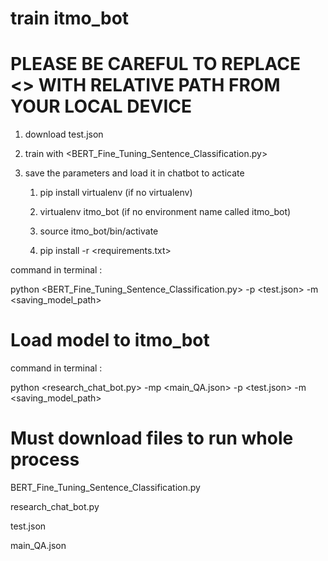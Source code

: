 # train itmo_bot
# PLEASE BE CAREFUL TO REPLACE <> WITH RELATIVE PATH FROM YOUR LOCAL DEVICE
1. download test.json

2. train with <BERT_Fine_Tuning_Sentence_Classification.py>

3. save the parameters and load it in chatbot to acticate
   
   1) pip install virtualenv (if no virtualenv)
   
   2) virtualenv itmo_bot (if no environment name called itmo_bot)
   
   3) source itmo_bot/bin/activate
   
   4) pip install -r <requirements.txt>

command in terminal :

python <BERT_Fine_Tuning_Sentence_Classification.py> -p <test.json> -m <saving_model_path>


# Load model to itmo_bot
command in terminal :

python <research_chat_bot.py> -mp <main_QA.json> -p <test.json> -m <saving_model_path>


# Must download files to run whole process

BERT_Fine_Tuning_Sentence_Classification.py

research_chat_bot.py

test.json

main_QA.json
